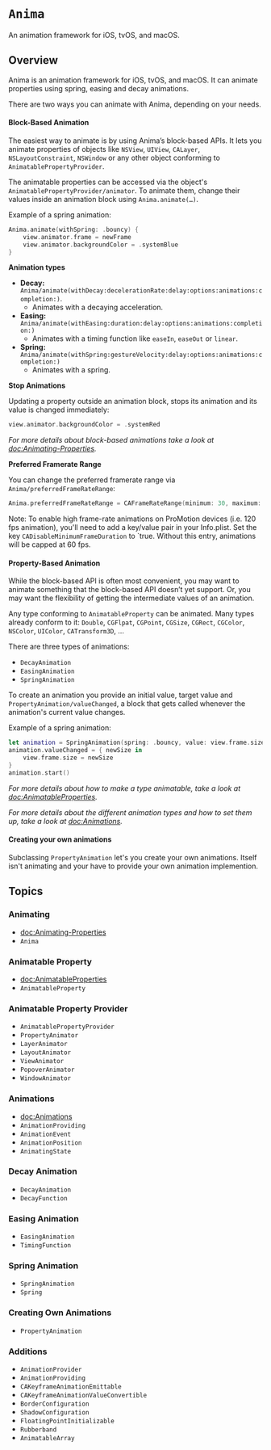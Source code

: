 # ``Anima``

An animation framework for iOS, tvOS, and macOS.

## Overview

Anima is an animation framework for iOS, tvOS, and macOS. It can animate properties using spring, easing and decay animations.

There are two ways you can animate with Anima, depending on your needs.

#### Block-Based Animation

The easiest way to animate is by using Anima’s block-based APIs. It lets you animate properties of objects like `NSView`, `UIView`, `CALayer`, `NSLayoutConstraint`, `NSWindow` or any other object conforming to ``AnimatablePropertyProvider``.

The animatable properties can be accessed via the object's ``AnimatablePropertyProvider/animator``. To animate them, change their values inside an animation block using `Anima.animate(…)`.

Example of a spring animation:
```swift
Anima.animate(withSpring: .bouncy) {
    view.animator.frame = newFrame
    view.animator.backgroundColor = .systemBlue
}
```

**Animation types**

- **Decay:** ``Anima/animate(withDecay:decelerationRate:delay:options:animations:completion:)``.
    - Animates with a decaying acceleration.
- **Easing:** ``Anima/animate(withEasing:duration:delay:options:animations:completion:)``
    - Animates with a timing function like `easeIn`, `easeOut` or `linear`.
- **Spring:** ``Anima/animate(withSpring:gestureVelocity:delay:options:animations:completion:)``
    - Animates with a spring.

**Stop Animations**

Updating a property outside an animation block, stops its animation and its value is changed immediately:

 ```swift
 view.animator.backgroundColor = .systemRed
 ```

*For more details about block-based animations take a look at <doc:Animating-Properties>.*

**Preferred Framerate Range**


You can change the preferred framerate range via ``Anima/preferredFrameRateRange``:

```swift
Anima.preferredFrameRateRange = CAFrameRateRange(minimum: 30, maximum: 45, preferred: 30)
```

Note: To enable high frame-rate animations on ProMotion devices (i.e. 120 fps animation), you'll need to add a key/value pair in your Info.plist. Set the key `CADisableMinimumFrameDuration` to `true. Without this entry, animations will be capped at 60 fps.

#### Property-Based Animation

While the block-based API is often most convenient, you may want to animate something that the block-based API doesn’t yet support. Or, you may want the flexibility of getting the intermediate values of an animation.

Any type conforming to ``AnimatableProperty`` can be animated. Many types already conform to it: `Double`, `CGFlpat`, `CGPoint`, `CGSize`, `CGRect`, `CGColor`, `NSColor`, `UIColor`, `CATransform3D`, …

There are three types of animations:
- ``DecayAnimation``
- ``EasingAnimation``
- ``SpringAnimation``

To create an animation you provide an initial value, target value and ``PropertyAnimation/valueChanged``, a block that gets called whenever the animation's current value changes.

Example of a spring animation:
```swift
let animation = SpringAnimation(spring: .bouncy, value: view.frame.size, target: CGSize(width: 500, height: 500))
animation.valueChanged = { newSize in 
    view.frame.size = newSize
}
animation.start()
```

*For more details about how to make a type animatable, take a look at <doc:AnimatableProperties>.*

*For more details about the different animation types and how to set them up, take a look at <doc:Animations>.*

#### Creating your own animations

Subclassing ``PropertyAnimation`` let's you create your own animations. Itself isn't animating and your have to provide your own animation implemention.

## Topics

### Animating

- <doc:Animating-Properties>
- ``Anima``

### Animatable Property

- <doc:AnimatableProperties>
- ``AnimatableProperty``

### Animatable Property Provider

- ``AnimatablePropertyProvider``
- ``PropertyAnimator``
- ``LayerAnimator``
- ``LayoutAnimator``
- ``ViewAnimator``
- ``PopoverAnimator``
- ``WindowAnimator``

### Animations

- <doc:Animations>
- ``AnimationProviding``
- ``AnimationEvent``
- ``AnimationPosition``
- ``AnimatingState``

### Decay Animation

- ``DecayAnimation``
- ``DecayFunction``

### Easing Animation

- ``EasingAnimation``
- ``TimingFunction``

### Spring Animation

- ``SpringAnimation``
- ``Spring``

### Creating Own Animations

- ``PropertyAnimation``

### Additions

- ``AnimationProvider``
- ``AnimationProviding``
- ``CAKeyframeAnimationEmittable``
- ``CAKeyframeAnimationValueConvertible``
- ``BorderConfiguration``
- ``ShadowConfiguration``
- ``FloatingPointInitializable``
- ``Rubberband``
- ``AnimatableArray``
